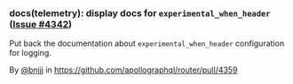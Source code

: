 ### docs(telemetry): display docs for `experimental_when_header` ([Issue #4342](https://github.com/apollographql/router/issues/4342))

Put back the documentation about `experimental_when_header` configuration for logging.

By [@bnjjj](https://github.com/bnjjj) in https://github.com/apollographql/router/pull/4359